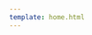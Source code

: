 ```yaml
---
template: home.html
---
```


<!-- # Добро пожаловать

Данное руководство предназначено для председателей потребительских кооперативов и описывает процессы автоматизации документооборота посредством подключения к Платформе "Кооперативная Экономика" и программного продукта "Цифровой Кооператив". 

Цифровой Кооператив (MONOCOOP) - это конструктор потребительских и производственных кооперативов, который предоставляет сервис автоматизированного документооборота на основе технологии распределенного реестра (блокчейн) и магазин приложений, образующих демократическую экономическую систему, основанную на "сотрудничестве ради использования", а не на "конкуренции ради прибыли".

![alt text](/assets/conveer.png) -->